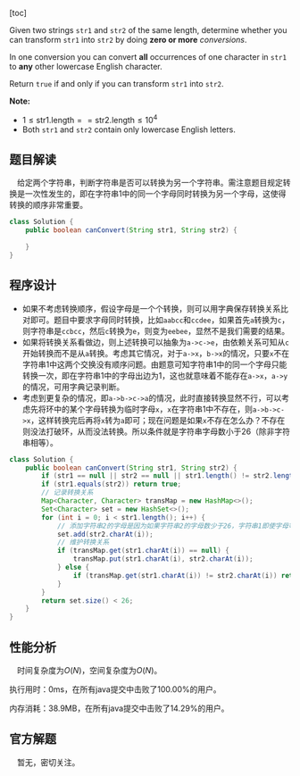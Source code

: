 [toc]

Given two strings `str1` and `str2` of the same length, determine whether you can transform `str1` into `str2` by doing **zero or more** *conversions*.

In one conversion you can convert **all** occurrences of one character in `str1` to **any** other lowercase English character.

Return `true` if and only if you can transform `str1` into `str2`.



**Note:**

* $1 \le \text{str1.length} == \text{str2.length} \le 10^4$
* Both `str1` and `str2` contain only lowercase English letters.



## 题目解读

&emsp;给定两个字符串，判断字符串是否可以转换为另一个字符串。需注意题目规定转换是一次性发生的，即在字符串1中的同一个字母同时转换为另一个字母，这使得转换的顺序非常重要。

```java
class Solution {
    public boolean canConvert(String str1, String str2) {
    
    }
}
```

## 程序设计

* 如果不考虑转换顺序，假设字母是一个个转换，则可以用字典保存转换关系比对即可。题目中要求字母同时转换，比如`aabcc`和`ccdee`，如果首先`a`转换为`c`，则字符串是`ccbcc`，然后`c`转换为`e`，则变为`eebee`，显然不是我们需要的结果。
* 如果将转换关系看做边，则上述转换可以抽象为`a->c->e`，由依赖关系可知从`c`开始转换而不是从`a`转换。考虑其它情况，对于`a->x`，`b->x`的情况，只要`x`不在字符串1中这两个交换没有顺序问题。由题意可知字符串1中的同一个字母只能转换一次，即在字符串1中的字母出边为1，这也就意味着不能存在`a->x`，`a->y`的情况，可用字典记录判断。
* 考虑到更复杂的情况，即`a->b->c->a`的情况，此时直接转换显然不行，可以考虑先将环中的某个字母转换为临时字母`x`，`x`在字符串1中不存在，则`a->b->c->x`，这样转换完后再将`x`转为`a`即可；现在问题是如果`x`不存在怎么办？不存在则没法打破环，从而没法转换。所以条件就是字符串字母数小于26（除非字符串相等）。

```java
class Solution {
    public boolean canConvert(String str1, String str2) {
        if (str1 == null || str2 == null || str1.length() != str2.length()) throw new IllegalArgumentException("invalid param");
        if (str1.equals(str2)) return true;
        // 记录转换关系
        Map<Character, Character> transMap = new HashMap<>();
        Set<Character> set = new HashSet<>();
        for (int i = 0; i < str1.length(); i++) {
            // 添加字符串2的字母是因为如果字符串2的字母数少于26，字符串1即使字母等于26，意味者存在多个字母转为同一个字母，合法，而如果字符串2字母数为26，则字符串1字母数必然为26（否则map判断会返回false），故根据字符串2判断环路
            set.add(str2.charAt(i));
            // 维护转换关系
            if (transMap.get(str1.charAt(i)) == null) {
                transMap.put(str1.charAt(i), str2.charAt(i));
            } else {
                if (transMap.get(str1.charAt(i)) != str2.charAt(i)) return false;
            }
        }
        return set.size() < 26;
    }
}
```

## 性能分析

&emsp;时间复杂度为$O(N)$，空间复杂度为$O(N)$。

执行用时：0ms，在所有java提交中击败了100.00%的用户。

内存消耗：38.9MB，在所有java提交中击败了14.29%的用户。

## 官方解题

&emsp;暂无，密切关注。